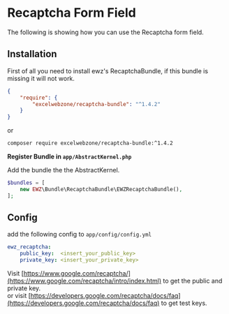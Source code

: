 # Recaptcha Form Field

The following is showing how you can use the Recaptcha form field.

## Installation

First of all you need to install ewz's RecaptchaBundle, if this bundle is missing it will not work.

```json
{
    "require": {
        "excelwebzone/recaptcha-bundle": "^1.4.2"
    }
}
```

or

```bash
composer require excelwebzone/recaptcha-bundle:^1.4.2
```

**Register Bundle in `app/AbstractKernel.php`**

Add the bundle the the AbstractKernel.

```php
$bundles = [
    new EWZ\Bundle\RecaptchaBundle\EWZRecaptchaBundle(),
];
```

## Config

add the following config to `app/config/config.yml`

```yml
ewz_recaptcha:
    public_key:  <insert_your_public_key>
    private_key: <insert_your_private_key>
```

Visit [https://www.google.com/recaptcha/](https://www.google.com/recaptcha/intro/index.html) to get the public and private key.  
or visit [https://developers.google.com/recaptcha/docs/faq](https://developers.google.com/recaptcha/docs/faq) to get test keys.
